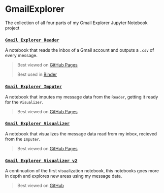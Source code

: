 # GmailExplorer

The collection of all four parts of my Gmail Explorer Jupyter Notebook project

### [`Gmail Explorer Reader`](https://github.com/nickesc/Gmail-Explorer-Reader)
A notebook that reads the inbox of a Gmail account and outputs a `.csv` of every message.

> Best viewed on [GitHub Pages](https://nickesc.github.io/Gmail-Explorer-Reader/)
>
> Best used in [Binder](https://mybinder.org/v2/gh/nickesc/Gmail-Explorer-Reader/main?filepath=Gmail%20Explorer.ipynb)


### [`Gmail Explorer Imputer`](https://github.com/nickesc/Gmail-Explorer-Imputer)
A notebook that imputes my message data from the `Reader`, getting it ready for the `Visualizer`.

> Best viewed on [GitHub Pages](https://nickesc.github.io/Gmail-Explorer-Imputer/)
 
### [`Gmail Explorer Visualizer`](https://github.com/nickesc/Gmail-Explorer-Visualizer)
A notebook that visualizes the message data read from my inbox, recieved from the `Imputer`.

> Best viewed on [GitHub Pages](https://nickesc.github.io/Gmail-Explorer-Visualizer/) 

### [`Gmail Explorer Visualizer v2`](https://github.com/nickesc/GmailExplorer_v2)
A continuation of the first visualization notebook, this notebooks goes more in depth and explores new areas using my message data.

> Best viewed on [GitHub](https://github.com/nickesc/GmailExplorer_v2) 
